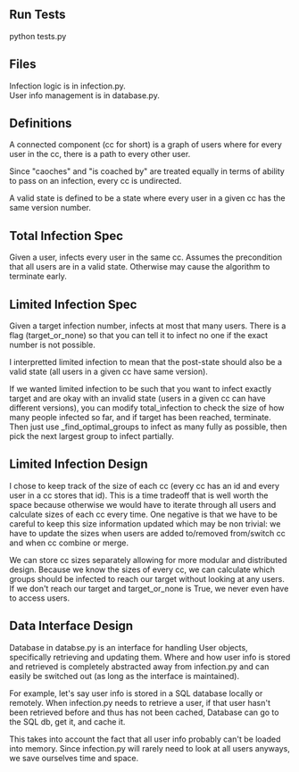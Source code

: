 ## Run Tests
python tests.py

## Files
Infection logic is in infection.py.  
User info management is in database.py.  

## Definitions 
A connected component (cc for short) is a graph of users where for every user in the cc, there is a path to every other user.

Since "caoches" and "is coached by" are treated equally in terms of ability to pass on an infection, every cc is undirected. 

A valid state is defined to be a state where every user in a given cc has the same version number.


## Total Infection Spec
Given a user, infects every user in the same cc.
Assumes the precondition that all users are in a valid state. Otherwise may cause the algorithm to terminate early.


## Limited Infection Spec
Given a target infection number, infects at most that many users. There is a flag (target_or_none) so that you can tell it to infect no one if the exact number is not possible. 

I interpretted limited infection to mean that the post-state should also be a valid state (all users in a given cc have same version). 

If we wanted limited infection to be such that you want to infect exactly target and are okay with an invalid state (users in a given cc can have different versions), you can modify total_infection to check the size of how many people infected so far, and if target has been reached, terminate. Then just use _find_optimal_groups to infect as many fully as possible, then pick the next largest group to infect partially.


## Limited Infection Design
I chose to keep track of the size of each cc (every cc has an id and every user in a cc stores that id). This is a time tradeoff that is well worth the space because otherwise we would have to iterate through all users and calculate sizes of each cc every time. One negative is that we have to be careful to keep this size information updated which may be non trivial: we have to update the sizes when users are added to/removed from/switch cc and when cc combine or merge. 
  
We can store cc sizes separately allowing for more modular and distributed design. Because we know the sizes of every cc, we can calculate which groups should be infected to reach our target without looking at any users. If we don't reach our target and target_or_none is True, we never even have to access users. 


## Data Interface Design
Database in databse.py is an interface for handling User objects, specifically retrieving and updating them. Where and how user info is stored and retrieved is completely abstracted away from infection.py and can easily be switched out (as long as the interface is maintained). 

For example, let's say user info is stored in a SQL database locally or remotely. When infection.py needs to retrieve a user, if that user hasn't been retrieved before and thus has not been cached, Database can go to the SQL db, get it, and cache it. 

This takes into account the fact that all user info probably can't be loaded into memory. Since infection.py will rarely need to look at all users anyways, we save ourselves time and space. 

